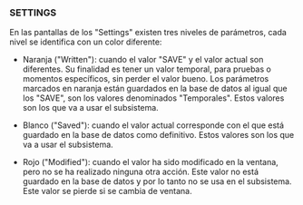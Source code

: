 ### SETTINGS

En las pantallas de los "Settings" existen tres niveles de parámetros, cada nivel se identifica con un color diferente:

- Naranja ("Written"): cuando el valor "SAVE" y el valor actual son diferentes. Su finalidad es tener un valor
  temporal, para pruebas o momentos específicos, sin perder el valor bueno. Los parámetros marcados en naranja están
  guardados en la base de datos al igual que los "SAVE", son los valores denominados "Temporales". Estos valores son
  los que va a usar el subsistema.

- Blanco ("Saved"): cuando el valor actual corresponde con el que está guardado en la base de datos como definitivo.
  Estos valores son los que va a usar el subsistema.

- Rojo ("Modified"): cuando el valor ha sido modificado en la ventana, pero no se ha realizado ninguna otra acción.
  Este valor no está guardado en la base de datos y por lo tanto no se usa en el subsistema. Este valor se pierde si
  se cambia de ventana.
